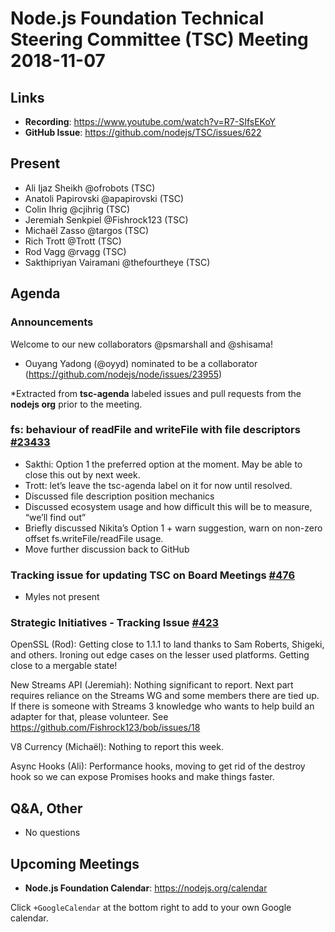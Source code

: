 # Node.js Foundation Technical Steering Committee (TSC) Meeting 2018-11-07

## Links

* **Recording**: https://www.youtube.com/watch?v=R7-SIfsEKoY
* **GitHub Issue**: https://github.com/nodejs/TSC/issues/622

## Present

* Ali Ijaz Sheikh @ofrobots (TSC)
* Anatoli Papirovski @apapirovski (TSC)
* Colin Ihrig @cjihrig (TSC)
* Jeremiah Senkpiel @Fishrock123 (TSC)
* Michaël Zasso @targos (TSC)
* Rich Trott @Trott (TSC)
* Rod Vagg @rvagg (TSC)
* Sakthipriyan Vairamani @thefourtheye (TSC)

## Agenda

### Announcements

Welcome to our new collaborators @psmarshall and @shisama!

* Ouyang Yadong (@oyyd) nominated to be a collaborator (https://github.com/nodejs/node/issues/23955)

*Extracted from **tsc-agenda** labeled issues and pull requests from the **nodejs org** prior to the meeting.

### fs: behaviour of readFile and writeFile with file descriptors [#23433](https://github.com/nodejs/node/issues/23433)

* Sakthi: Option 1 the preferred option at the moment. May be able to close this out by next week.
* Trott: let’s leave the tsc-agenda label on it for now until resolved.
* Discussed file description position mechanics
* Discussed ecosystem usage and how difficult this will be to measure, “we’ll find out”
* Briefly discussed Nikita’s Option 1 + warn suggestion, warn on non-zero offset fs.writeFile/readFile usage.
* Move further discussion back to GitHub

### Tracking issue for updating TSC on Board Meetings [#476](https://github.com/nodejs/TSC/issues/476)

* Myles not present

### Strategic Initiatives - Tracking Issue [#423](https://github.com/nodejs/TSC/issues/423)

OpenSSL (Rod): Getting close to 1.1.1 to land thanks to Sam Roberts, Shigeki, and others. Ironing out edge cases on the lesser used platforms. Getting close to a mergable state!

New Streams API (Jeremiah): Nothing significant to report. Next part requires reliance on the Streams WG and some members there are tied up. If there is someone with Streams 3 knowledge who wants to help build an adapter for that, please volunteer. See https://github.com/Fishrock123/bob/issues/18

V8 Currency (Michaël): Nothing to report this week.

Async Hooks (Ali): Performance hooks, moving to get rid of the destroy hook so we can expose Promises hooks and make things faster.

## Q&A, Other

* No questions

## Upcoming Meetings

* **Node.js Foundation Calendar**: https://nodejs.org/calendar

Click `+GoogleCalendar` at the bottom right to add to your own Google calendar.
